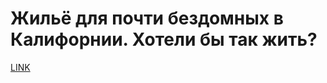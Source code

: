 # Жильё для почти бездомных в Калифорнии. Хотели бы так жить?



[LINK](https://varlamov.ru/3818589.html)